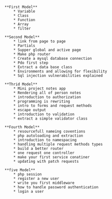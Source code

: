 
    **First Model**
        * Variable
        * Class
        * Function
        * Array
        * filter

    **Second Model**
        * link from page to page
        * Partials
        * Supper global and active page
        * Make php router
        * Create a mysql database connection
        * Pdo first step 
        * Extract a data base class
        * Environments and allowing for flexibility
        * Sql injection vulnerabilities explained

    **Thrid Model**
        * Mini project notes app 
        * Rendering all of person notes
        * introduction to authorization 
        * programming is rewriting
        * intro to forms and request methods
        * escape output
        * introduction to validation 
        * extract a simple validator class

    **Fourth Model**
        * resourcefull nameing coventions
        * php autoloading and extraction
        * introduction to namespacing
        * handling multiple request methods types
        * build a better router
        * one request one controller
        * make your first service conatiner
        * updating with patch requests

    **five Model**
        * php session
        * register a new user
        * write you first middleware
        * how to handle password authentication
        * login a user
    
        